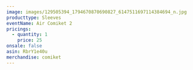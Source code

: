 ```yaml
---
image: images/129505394_1794670870690827_6147511697114384694_n.jpg
producttype: Sleeves
eventName: Air Comiket 2
pricings:
  - quantity: 1
    price: 25
onsale: false
asin: RbrY1e40u
merchandise: comiket
---
```


